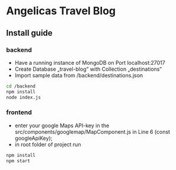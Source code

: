 # Angelicas Travel Blog

## Install guide

### backend 
- Have a running instance of MongoDB on Port localhost:27017
- Create Database „travel-blog“ with Collection „destinations“
- Import sample data from /backend/destinations.json
```bash
cd /backend
npm install 
node index.js
```

### frontend

- enter your google Maps API-key in the src/components/googlemap/MapComponent.js in Line 6 (const googleApiKey);
- in root folder of project run 
```bash
npm install 
npm start
```
